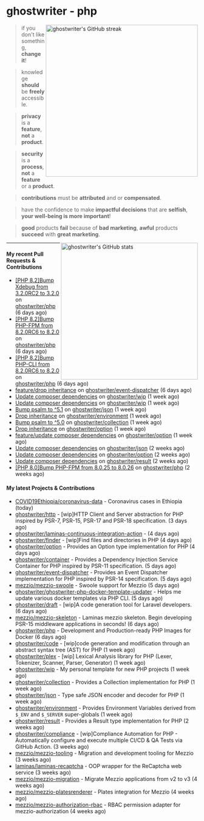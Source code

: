 # ghostwriter - php

<img alt="ghostwriter's GitHub streak" width="400px" align="right" src="https://github-readme-streak-stats.herokuapp.com/?cache_seconds=1800&user=ghostwriter">

> if you don't like something, **change it**!

> knowledge **should** be **freely** accessible.

> **privacy** is a **feature**, **not** a **product**.

> **security** is a **process**, **not** a **feature** or a **product**.

> **contributions** must be **attributed** and or **compensated**.

> have the confidence to make **impactful decisions** that are **selfish**, **your well-being is more important**!

> **good** products **fail** because of **bad marketing**, **awful** products **succeed** with **great marketing**.

<img alt="ghostwriter's GitHub stats" width="360px" align="right" src="https://github-readme-stats.vercel.app/api?cache_seconds=1800&username=ghostwriter&show_icons=true&count_private=true&hide_title=true&hide_rank=true&icon_color=333">

---

#### My recent Pull Requests & Contributions

- [[PHP 8.2]Bump Xdebug from 3.2.0RC2 to 3.2.0](https://github.com/ghostwriter/php/pull/254) on [ghostwriter/php](https://github.com/ghostwriter/php) (6 days ago)
- [[PHP 8.2]Bump PHP-FPM from 8.2.0RC6 to 8.2.0](https://github.com/ghostwriter/php/pull/253) on [ghostwriter/php](https://github.com/ghostwriter/php) (6 days ago)
- [[PHP 8.2]Bump PHP-CLI from 8.2.0RC6 to 8.2.0](https://github.com/ghostwriter/php/pull/252) on [ghostwriter/php](https://github.com/ghostwriter/php) (6 days ago)
- [feature/drop inheritance](https://github.com/ghostwriter/event-dispatcher/pull/11) on [ghostwriter/event-dispatcher](https://github.com/ghostwriter/event-dispatcher) (6 days ago)
- [Update composer dependencies](https://github.com/ghostwriter/wip/pull/21) on [ghostwriter/wip](https://github.com/ghostwriter/wip) (1 week ago)
- [Update composer dependencies](https://github.com/ghostwriter/wip/pull/20) on [ghostwriter/wip](https://github.com/ghostwriter/wip) (1 week ago)
- [Bump psalm to ^5.1](https://github.com/ghostwriter/json/pull/10) on [ghostwriter/json](https://github.com/ghostwriter/json) (1 week ago)
- [Drop inheritance](https://github.com/ghostwriter/environment/pull/8) on [ghostwriter/environment](https://github.com/ghostwriter/environment) (1 week ago)
- [Bump psalm to ^5.0](https://github.com/ghostwriter/collection/pull/7) on [ghostwriter/collection](https://github.com/ghostwriter/collection) (1 week ago)
- [Drop inheritance](https://github.com/ghostwriter/option/pull/17) on [ghostwriter/option](https://github.com/ghostwriter/option) (1 week ago)
- [feature/update composer dependencies](https://github.com/ghostwriter/option/pull/16) on [ghostwriter/option](https://github.com/ghostwriter/option) (1 week ago)
- [Update composer dependencies](https://github.com/ghostwriter/json/pull/9) on [ghostwriter/json](https://github.com/ghostwriter/json) (2 weeks ago)
- [Update composer dependencies](https://github.com/ghostwriter/option/pull/15) on [ghostwriter/option](https://github.com/ghostwriter/option) (2 weeks ago)
- [Update composer dependencies](https://github.com/ghostwriter/result/pull/9) on [ghostwriter/result](https://github.com/ghostwriter/result) (2 weeks ago)
- [[PHP 8.0]Bump PHP-FPM from 8.0.25 to 8.0.26](https://github.com/ghostwriter/php/pull/251) on [ghostwriter/php](https://github.com/ghostwriter/php) (2 weeks ago)

#### My latest Projects & Contributions

- [COVID19Ethiopia/coronavirus-data](https://github.com/COVID19Ethiopia/coronavirus-data) - Coronavirus cases in Ethiopia (today)
- [ghostwriter/http](https://github.com/ghostwriter/http) - [wip]HTTP Client and Server abstraction for PHP inspired by PSR-7, PSR-15, PSR-17 and PSR-18 specification. (3 days ago)
- [ghostwriter/laminas-continuous-integration-action](https://github.com/ghostwriter/laminas-continuous-integration-action) -  (4 days ago)
- [ghostwriter/finder](https://github.com/ghostwriter/finder) - [wip]Find files and directories in PHP (4 days ago)
- [ghostwriter/option](https://github.com/ghostwriter/option) - Provides an Option type implementation for PHP (4 days ago)
- [ghostwriter/container](https://github.com/ghostwriter/container) - Provides a Dependency Injection Service Container for PHP inspired by PSR-11 specification. (5 days ago)
- [ghostwriter/event-dispatcher](https://github.com/ghostwriter/event-dispatcher) - Provides an Event Dispatcher implementation for PHP inspired by PSR-14 specification. (5 days ago)
- [mezzio/mezzio-swoole](https://github.com/mezzio/mezzio-swoole) - Swoole support for Mezzio (5 days ago)
- [ghostwriter/ghostwriter-php-docker-template-updater](https://github.com/ghostwriter/ghostwriter-php-docker-template-updater) - Helps me update various docker templates via PHP CLI. (5 days ago)
- [ghostwriter/draft](https://github.com/ghostwriter/draft) - [wip]A code generation tool for Laravel developers. (6 days ago)
- [mezzio/mezzio-skeleton](https://github.com/mezzio/mezzio-skeleton) - Laminas mezzio skeleton. Begin developing PSR-15 middleware applications in seconds! (6 days ago)
- [ghostwriter/php](https://github.com/ghostwriter/php) - Development and Production-ready PHP Images for Docker (6 days ago)
- [ghostwriter/code](https://github.com/ghostwriter/code) - [wip]code generation and modification through an abstract syntax tree (AST) for PHP (1 week ago)
- [ghostwriter/plex](https://github.com/ghostwriter/plex) - [wip] Lexical Analysis library for PHP (Lexer, Tokenizer, Scanner, Parser, Generator) (1 week ago)
- [ghostwriter/wip](https://github.com/ghostwriter/wip) - My personal template for new PHP projects (1 week ago)
- [ghostwriter/collection](https://github.com/ghostwriter/collection) - Provides a Collection implementation for PHP (1 week ago)
- [ghostwriter/json](https://github.com/ghostwriter/json) - Type safe JSON encoder and decoder for PHP (1 week ago)
- [ghostwriter/environment](https://github.com/ghostwriter/environment) - Provides Environment Variables derived from `$_ENV` and `$_SERVER` super-globals (1 week ago)
- [ghostwriter/result](https://github.com/ghostwriter/result) - Provides a Result type implementation for PHP (2 weeks ago)
- [ghostwriter/compliance](https://github.com/ghostwriter/compliance) - [wip]Compliance Automation for PHP - Automatically configure and execute multiple CI/CD &amp; QA Tests via GitHub Action. (3 weeks ago)
- [mezzio/mezzio-tooling](https://github.com/mezzio/mezzio-tooling) - Migration and development tooling for Mezzio (3 weeks ago)
- [laminas/laminas-recaptcha](https://github.com/laminas/laminas-recaptcha) - OOP wrapper for the ReCaptcha web service (3 weeks ago)
- [mezzio/mezzio-migration](https://github.com/mezzio/mezzio-migration) - Migrate Mezzio applications from v2 to v3 (4 weeks ago)
- [mezzio/mezzio-platesrenderer](https://github.com/mezzio/mezzio-platesrenderer) - Plates integration for Mezzio (4 weeks ago)
- [mezzio/mezzio-authorization-rbac](https://github.com/mezzio/mezzio-authorization-rbac) - RBAC permission adapter for mezzio-authorization (4 weeks ago)
